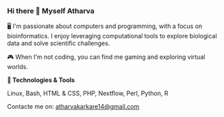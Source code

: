 ### Hi there 👋 Myself Atharva

🖥️ I'm passionate about computers and programming, with a focus on bioinformatics. I enjoy leveraging computational tools to explore biological data and solve scientific challenges.

🎮 When I'm not coding, you can find me gaming and exploring virtual worlds.

**🔧 Technologies & Tools**

Linux,
Bash,
HTML & CSS,
PHP,
Nextflow,
Perl,
Python,
R

Contacte me on:
atharvakarkare14@gmail.com
